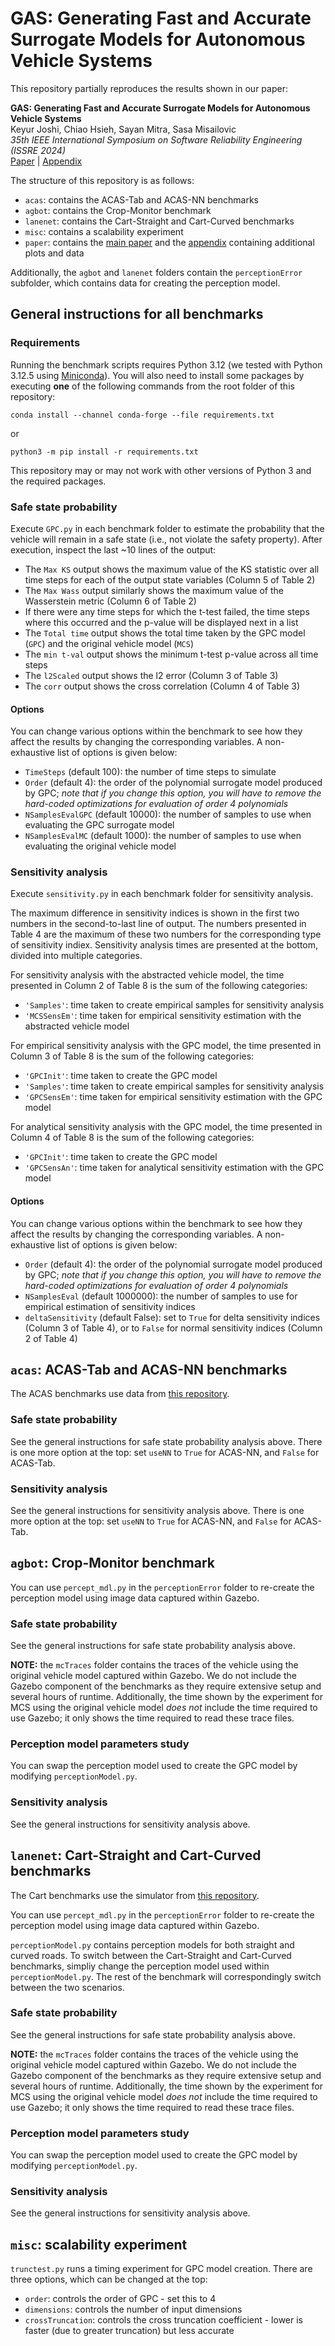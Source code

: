 # GAS: Generating Fast and Accurate Surrogate Models for Autonomous Vehicle Systems

This repository partially reproduces the results shown in our paper:

**GAS: Generating Fast and Accurate Surrogate Models for Autonomous Vehicle Systems**\
Keyur Joshi, Chiao Hsieh, Sayan Mitra, Sasa Misailovic\
*35th IEEE International Symposium on Software Reliability Engineering (ISSRE 2024)*\
[Paper](paper/paper.pdf) | [Appendix](paper/appendix.pdf)

The structure of this repository is as follows:

* `acas`: contains the ACAS-Tab and ACAS-NN benchmarks
* `agbot`: contains the Crop-Monitor benchmark
* `lanenet`: contains the Cart-Straight and Cart-Curved benchmarks
* `misc`: contains a scalability experiment
* `paper`: contains the [main paper](paper/paper.pdf) and the [appendix](paper/appendix.pdf) containing additional plots and data

Additionally, the `agbot` and `lanenet` folders contain the `perceptionError` subfolder, which contains data for creating the perception model.

## General instructions for all benchmarks

### Requirements

Running the benchmark scripts requires Python 3.12 (we tested with Python 3.12.5 using [Miniconda](https://docs.anaconda.com/miniconda/)).
You will also need to install some packages by executing **one** of the following commands from the root folder of this repository:

    conda install --channel conda-forge --file requirements.txt

or

    python3 -m pip install -r requirements.txt

This repository may or may not work with other versions of Python 3 and the required packages.

### Safe state probability

Execute `GPC.py` in each benchmark folder to estimate the probability that the vehicle will remain in a safe state (i.e., not violate the safety property).
After execution, inspect the last ~10 lines of the output:

* The `Max KS` output shows the maximum value of the KS statistic over all time steps for each of the output state variables (Column 5 of Table 2)
* The `Max Wass` output similarly shows the maximum value of the Wasserstein metric (Column 6 of Table 2)
* If there were any time steps for which the t-test failed, the time steps where this occurred and the p-value will be displayed next in a list
* The `Total time` output shows the total time taken by the GPC model (`GPC`) and the original vehicle model (`MCS`)
* The `min t-val` output shows the minimum t-test p-value across all time steps
* The `l2Scaled` output shows the l2 error (Column 3 of Table 3)
* The `corr` output shows the cross correlation (Column 4 of Table 3)

#### Options

You can change various options within the benchmark to see how they affect the results by changing the corresponding variables.
A non-exhaustive list of options is given below:

* `TimeSteps` (default 100): the number of time steps to simulate
* `Order` (default 4): the order of the polynomial surrogate model produced by GPC; *note that if you change this option, you will have to remove the hard-coded optimizations for evaluation of order 4 polynomials*
* `NSamplesEvalGPC` (default 10000): the number of samples to use when evaluating the GPC surrogate model
* `NSamplesEvalMC` (default 1000): the number of samples to use when evaluating the original vehicle model

### Sensitivity analysis

Execute `sensitivity.py` in each benchmark folder for sensitivity analysis.

The maximum difference in sensitivity indices is shown in the first two numbers in the second-to-last line of output.
The numbers presented in Table 4 are the maximum of these two numbers for the corresponding type of sensitivity indiex.
Sensitivity analysis times are presented at the bottom, divided into multiple categories.

For sensitivity analysis with the abstracted vehicle model, the time presented in Column 2 of Table 8 is the sum of the following categories:

* `'Samples'`: time taken to create empirical samples for sensitivity analysis
* `'MCSSensEm'`: time taken for empirical sensitivity estimation with the abstracted vehicle model

For empirical sensitivity analysis with the GPC model, the time presented in Column 3 of Table 8 is the sum of the following categories:

* `'GPCInit'`: time taken to create the GPC model
* `'Samples'`: time taken to create empirical samples for sensitivity analysis
* `'GPCSensEm'`: time taken for empirical sensitivity estimation with the GPC model

For analytical sensitivity analysis with the GPC model, the time presented in Column 4 of Table 8 is the sum of the following categories:

* `'GPCInit'`: time taken to create the GPC model
* `'GPCSensAn'`: time taken for analytical sensitivity estimation with the GPC model

#### Options

You can change various options within the benchmark to see how they affect the results by changing the corresponding variables.
A non-exhaustive list of options is given below:

* `Order` (default 4): the order of the polynomial surrogate model produced by GPC; *note that if you change this option, you will have to remove the hard-coded optimizations for evaluation of order 4 polynomials*
* `NSamplesEval` (default 1000000): the number of samples to use for empirical estimation of sensitivity indices
* `deltaSensitivity` (default False): set to `True` for delta sensitivity indices (Column 3 of Table 4), or to `False` for normal sensitivity indices (Column 2 of Table 4)

## `acas`: ACAS-Tab and ACAS-NN benchmarks

The ACAS benchmarks use data from [this repository](https://github.com/sisl/HorizontalCAS).

### Safe state probability

See the general instructions for safe state probability analysis above.
There is one more option at the top: set `useNN` to `True` for ACAS-NN, and `False` for ACAS-Tab.

### Sensitivity analysis

See the general instructions for sensitivity analysis above.
There is one more option at the top: set `useNN` to `True` for ACAS-NN, and `False` for ACAS-Tab.

## `agbot`: Crop-Monitor benchmark

You can use `percept_mdl.py` in the `perceptionError` folder to re-create the perception model using image data captured within Gazebo.

### Safe state probability

See the general instructions for safe state probability analysis above.

**NOTE:** the `mcTraces` folder contains the traces of the vehicle using the original vehicle model captured within Gazebo.
We do not include the Gazebo component of the benchmarks as they require extensive setup and several hours of runtime.
Additionally, the time shown by the experiment for MCS using the original vehicle model *does not* include the time required to use Gazebo; it only shows the time required to read these trace files.

### Perception model parameters study

You can swap the perception model used to create the GPC model by modifying `perceptionModel.py`.

### Sensitivity analysis

See the general instructions for sensitivity analysis above.

## `lanenet`: Cart-Straight and Cart-Curved benchmarks

The Cart benchmarks use the simulator from [this repository](https://gitlab.engr.illinois.edu/gemillins/POLARIS_GEM_e2).

You can use `percept_mdl.py` in the `perceptionError` folder to re-create the perception model using image data captured within Gazebo.

`perceptionModel.py` contains perception models for both straight and curved roads.
To switch between the Cart-Straight and Cart-Curved benchmarks, simpliy change the perception model used within `perceptionModel.py`.
The rest of the benchmark will correspondingly switch between the two scenarios.

### Safe state probability

See the general instructions for safe state probability analysis above.

**NOTE:** the `mcTraces` folder contains the traces of the vehicle using the original vehicle model captured within Gazebo.
We do not include the Gazebo component of the benchmarks as they require extensive setup and several hours of runtime.
Additionally, the time shown by the experiment for MCS using the original vehicle model *does not* include the time required to use Gazebo; it only shows the time required to read these trace files.

### Perception model parameters study

You can swap the perception model used to create the GPC model by modifying `perceptionModel.py`.

### Sensitivity analysis

See the general instructions for sensitivity analysis above.

## `misc`: scalability experiment

`trunctest.py` runs a timing experiment for GPC model creation.
There are three options, which can be changed at the top:

* `order`: controls the order of GPC - set this to 4
* `dimensions`: controls the number of input dimensions
* `crossTruncation`: controls the cross truncation coefficient - lower is faster (due to greater truncation) but less accurate